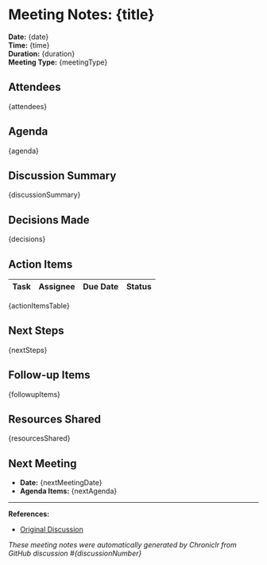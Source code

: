 # Meeting Notes: {title}

**Date:** {date}  
**Time:** {time}  
**Duration:** {duration}  
**Meeting Type:** {meetingType}

## Attendees

{attendees}

## Agenda

{agenda}

## Discussion Summary

{discussionSummary}

## Decisions Made

{decisions}

## Action Items

| Task | Assignee | Due Date | Status |
| ---- | -------- | -------- | ------ |

{actionItemsTable}

## Next Steps

{nextSteps}

## Follow-up Items

{followupItems}

## Resources Shared

{resourcesShared}

## Next Meeting

- **Date:** {nextMeetingDate}
- **Agenda Items:** {nextAgenda}

---

**References:**

- [Original Discussion]({discussionUrl})

_These meeting notes were automatically generated by Chroniclr from GitHub discussion #{discussionNumber}_
